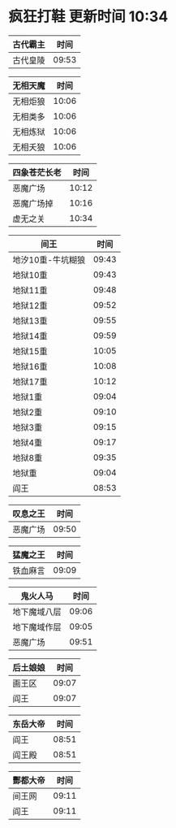 # 疯狂打鞋 更新时间 10:34

| 古代霸主   | 时间    |
|--------|-------|
| 古代皇陵 | 09:53 |

| 无相天魔   | 时间    |
|--------|-------|
| 无相炬狼 | 10:06 |
| 无相类多 | 10:06 |
| 无相炼狱 | 10:06 |
| 无相夭狼 | 10:06 |

| 四象苍茫长老   | 时间    |
|--------|-------|
| 恶魔广场 | 10:12 |
| 恶魔广场掉 | 10:16 |
| 虚无之关 | 10:34 |

| 间王   | 时间    |
|--------|-------|
| 地汐10重-牛坑糊狼 | 09:43 |
| 地狱10重 | 09:43 |
| 地狱11重 | 09:48 |
| 地狱12重 | 09:52 |
| 地狱13重 | 09:55 |
| 地狱14重 | 09:59 |
| 地狱15重 | 10:05 |
| 地狱16重 | 10:08 |
| 地狱17重 | 10:12 |
| 地狱1重 | 09:04 |
| 地狱2重 | 09:10 |
| 地狱3重 | 09:15 |
| 地狱4重 | 09:17 |
| 地狱8重 | 09:35 |
| 地狱重 | 09:04 |
| 阎王 | 08:53 |

| 叹息之王   | 时间    |
|--------|-------|
| 恶魔广场 | 09:50 |

| 猛魔之王   | 时间    |
|--------|-------|
| 铁血麻言 | 09:09 |

| 鬼火人马   | 时间    |
|--------|-------|
| 地下魔域八层 | 09:06 |
| 地下魔域作层 | 09:05 |
| 恶魔广场 | 09:51 |

| 后土娘娘   | 时间    |
|--------|-------|
| 画王区 | 09:07 |
| 阎王 | 09:07 |

| 东岳大帝   | 时间    |
|--------|-------|
| 阎王 | 08:51 |
| 阎王殿 | 08:51 |

| 酆都大帝   | 时间    |
|--------|-------|
| 间王网 | 09:11 |
| 阎王 | 09:11 |